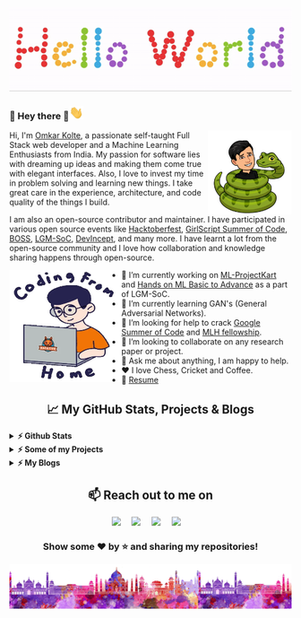 <p align="center">
  <img src="https://github.com/psyduck1203/psyduck1203/blob/main/assests/hello-world.gif">
</p>

### :rainbow: Hey there :eyes:<img src="https://github.com/psyduck1203/psyduck1203/blob/main/assests/Hi.gif" width="25px"> <!-- <img src="https://komarev.com/ghpvc/?username=psyduck1203&label=Visitors%20&color=0e75b6&style=flat" alt="psyduck1203" /> -->
<a href=""><img src="https://github.com/psyduck1203/psyduck1203/blob/main/assests/python.png" align="right" height="150" /></a>


Hi, I'm [Omkar Kolte](https://psyduck1203.github.io/portfolio-main/index.html), a passionate self-taught Full Stack web developer and a Machine Learning Enthusiasts from India. My passion for software lies with dreaming up ideas and making them come true with elegant interfaces. Also, I love to invest my time in problem solving and learning new things. I take great care in the experience, architecture, and code quality of the things I build.

I am also an open-source contributor and maintainer. I have participated in various open source events like [Hacktoberfest](), [GirlScript Summer of Code](), [BOSS](), [LGM-SoC](), [DevIncept](), and many more. I have learnt a lot from the open-source community and I love how collaboration and knowledge sharing happens through open-source.

<!-- ![](https://github.com/psyduck1203/psyduck1203/blob/main/assests/header_.png) -->

<img alt="GIF" src="https://github.com/psyduck1203/psyduck1203/blob/main/assests/giphy.webp" align="left" width="200" height="200" />

- 🔭 I’m currently working on [ML-ProjectKart](https://github.com/prathimacode-hub/ML-ProjectKart) and [Hands on ML Basic to Advance](https://github.com/Niketkumardheeryan/Hands-on-ML-Basic-to-Advance-) as a part of LGM-SoC.
- 🌱 I’m currently learning GAN's (General Adversarial Networks). 
- 🤔 I’m looking for help to crack [Google Summer of Code]() and [MLH fellowship]().
- 👯 I’m looking to collaborate on any research paper or project.
- 💬 Ask me about anything, I am happy to help.
- ❤️ I love Chess, Cricket and Coffee. 
- 📝 [Resume]()

<h2 align="center">📈 My GitHub Stats, Projects & Blogs</h2>
<p align="center">
  <details>	
    <summary><b>⚡ Github Stats</b></summary>
      <p align="center"> <img src="https://github-readme-stats.vercel.app/api?username=psyduck1203&show_icons=true&theme=jolly" alt="psyduck1203" />
      <p align="center"> <img align="center" src="https://github-readme-streak-stats.herokuapp.com/?user=psyduck1203&theme=jolly" alt="psyduck1203" />
        
![Omkar Kolte's github activity graph](https://activity-graph.herokuapp.com/graph?username=psyduck1203)
  
  </details>

  <details>	
    <summary><b>⚡ Some of my Projects</b></summary>

[![Readme Card](https://github-readme-stats.vercel.app/api/pin/?username=psyduck1203&repo=CDSA)](https://github.com/psyduck1203/CDSA)

[![Readme Card](https://github-readme-stats.vercel.app/api/pin/?username=psyduck1203&repo=Analysis_of_Faculty_Participation_Data)](https://github.com/psyduck1203/Analysis_of_Faculty_Participation_Data)
  </details>
  
  <details>	
    <summary><b>⚡ My Blogs</b></summary>

  </details>
</p>

<h2 align="center">📫 Reach out to me on</h2>
<p align="center">
  <a target="_blank"href="https://www.linkedin.com/in/omkarkolte"><img src="https://img.shields.io/badge/linkedin-%230077B5.svg?&style=for-the-badge&logo=linkedin&logoColor=white" /></a>&nbsp;&nbsp;&nbsp;&nbsp;
  <a target="_blank"href="https://twitter.com/OmkarKolte3"><img src="https://img.shields.io/badge/twitter-%231DA1F2.svg?&style=for-the-badge&logo=twitter&logoColor=white" /></a>&nbsp;&nbsp;&nbsp;&nbsp;
  <a href="mailto:omkarkolte78@gmail.com?subject=Hello%20Omkar,%20From%20Github"><img src="https://img.shields.io/badge/gmail-%23D14836.svg?&style=for-the-badge&logo=gmail&logoColor=white" /></a>&nbsp;&nbsp;&nbsp;&nbsp;
  <a href="https://www.instagram.com/12_omkar_03"><img src="https://img.shields.io/badge/instagram-%23D14836.svg?&style=for-the-badge&logo=instagram&logoColor=white" /></a>&nbsp;&nbsp;&nbsp;&nbsp;
</p>

<div align="center">
  
### Show some ❤️ by ⭐ and sharing my repositories!

</div>

![](https://github.com/psyduck1203/psyduck1203/blob/main/assests/footer.png)
